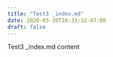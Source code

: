 ```yaml
---
title: "Test3 _index.md"
date: 2020-03-30T16:33:32-07:00
draft: false
---
```


Test3 _index.md content
